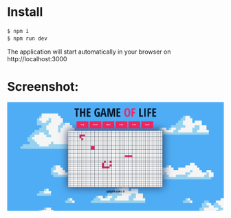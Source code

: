 # Install

```sh
$ npm i
$ npm run dev
```
The application will start automatically in your browser on http://localhost:3000

# Screenshot:

![Alt text](images/Gameoflife.png "Main")
